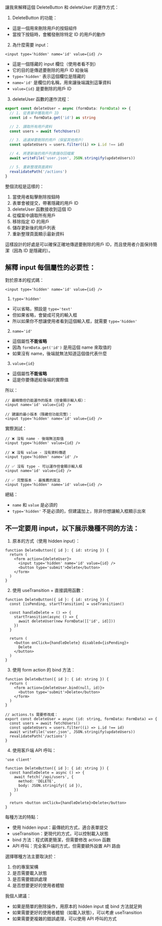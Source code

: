 讓我來解釋這個 DeleteButton 和 deleteUser 的運作方式：

1. DeleteButton 的功能：

- 這是一個用來刪除用戶的按鈕組件
- 當按下按鈕時，會觸發刪除特定 ID 的用戶的動作

2. 為什麼需要 input：

```tsx
<input type='hidden' name='id' value={id} />
```

- 這是一個隱藏的 input 欄位（使用者看不到）
- 它的目的是傳遞要刪除的用戶 ID 給後端
- `type='hidden'` 表示這個欄位是隱藏的
- `name='id'` 是欄位的名稱，用來讓後端識別這筆資料
- `value={id}` 是要刪除的用戶 ID

3. deleteUser 函數的運作流程：

```typescript
export const deleteUser = async (formData: FormData) => {
  // 1. 從表單中獲取用戶 ID
  const id = formData.get('id') as string

  // 2. 讀取所有用戶資料
  const users = await fetchUsers()

  // 3. 過濾掉要刪除的用戶（保留其他用戶）
  const updateUsers = users.filter((i) => i.id !== id)

  // 4. 將更新後的用戶列表儲存回檔案
  await writeFile('user.json', JSON.stringify(updateUsers))

  // 5. 重新整理頁面資料
  revalidatePath('/actions')
}
```

整個流程是這樣的：

1. 當使用者點擊刪除按鈕時
2. 表單會被提交，帶著隱藏的用戶 ID
3. deleteUser 函數接收到這個 ID
4. 從檔案中讀取所有用戶
5. 移除指定 ID 的用戶
6. 儲存更新後的用戶列表
7. 重新整理頁面顯示最新資料

這樣設計的好處是可以確保正確地傳遞要刪除的用戶 ID，而且使用者介面保持簡潔（因為 ID 是隱藏的）。

## 解釋 input 每個屬性的必要性：

對於原本的程式碼：

```tsx
<input type='hidden' name='id' value={id} />
```

1. `type='hidden'`

- 可以省略，預設是 `type='text'`
- 但如果省略，會變成可見的輸入框
- 所以如果你不想讓使用者看到這個輸入框，就需要 `type='hidden'`

2. `name='id'`

- 這個屬性**不能省略**
- 因為 `formData.get('id')` 是用這個 name 來取值的
- 如果沒有 name，後端就無法知道這個值代表什麼

3. `value={id}`

- 這個屬性**不能省略**
- 這是你要傳遞給後端的實際值

所以：

```tsx
// 最精簡但仍能運作的版本（但會顯示輸入框）：
<input name='id' value={id} />

// 建議的最小版本（隱藏但功能完整）：
<input type='hidden' name='id' value={id} />
```

實際測試：

```tsx
// ❌ 沒有 name - 後端無法取值
<input type='hidden' value={id} />

// ❌ 沒有 value - 沒有資料傳遞
<input type='hidden' name='id' />

// ✅ 沒有 type - 可以運作但會顯示輸入框
<input name='id' value={id} />

// ✅ 完整版本 - 最推薦的寫法
<input type='hidden' name='id' value={id} />
```

總結：

- `name` 和 `value` 是必須的
- `type='hidden'` 不是必須的，但建議加上，除非你想讓輸入框顯示出來

## 不一定要用 input，以下展示幾種不同的方法：

1. 原本的方式（使用 hidden input）：

```tsx
function DeleteButton({ id }: { id: string }) {
  return (
    <form action={deleteUser}>
      <input type='hidden' name='id' value={id} />
      <button type='submit'>Delete</button>
    </form>
  )
}
```

2. 使用 useTransition + 直接調用函數：

```tsx
function DeleteButton({ id }: { id: string }) {
  const [isPending, startTransition] = useTransition()

  const handleDelete = () => {
    startTransition(async () => {
      await deleteUser(new FormData([['id', id]]))
    })
  }

  return (
    <button onClick={handleDelete} disabled={isPending}>
      Delete
    </button>
  )
}
```

3. 使用 form action 的 bind 方法：

```tsx
function DeleteButton({ id }: { id: string }) {
  return (
    <form action={deleteUser.bind(null, id)}>
      <button type='submit'>Delete</button>
    </form>
  )
}

// actions.ts 需要修改成：
export const deleteUser = async (id: string, formData: FormData) => {
  const users = await fetchUsers()
  const updateUsers = users.filter((i) => i.id !== id)
  await writeFile('user.json', JSON.stringify(updateUsers))
  revalidatePath('/actions')
}
```

4. 使用客戶端 API 呼叫：

```tsx
'use client'

function DeleteButton({ id }: { id: string }) {
  const handleDelete = async () => {
    await fetch('/api/users', {
      method: 'DELETE',
      body: JSON.stringify({ id }),
    })
  }

  return <button onClick={handleDelete}>Delete</button>
}
```

每種方法的特點：

- 使用 hidden input：最傳統的方式，適合表單提交
- useTransition：更現代的方式，可以控制載入狀態
- bind 方法：程式碼更簡潔，但需要修改 action 函數
- API 呼叫：完全客戶端的方式，但需要額外設置 API 路由

選擇哪種方法主要取決於：

1. 你的專案架構
2. 是否需要載入狀態
3. 是否需要錯誤處理
4. 是否想要更好的使用者體驗

我個人建議：

- 如果是簡單的刪除操作，用原本的 hidden input 或 bind 方法就足夠
- 如果需要更好的使用者體驗（如載入狀態），可以考慮 useTransition
- 如果需要更複雜的錯誤處理，可以使用 API 呼叫的方式
